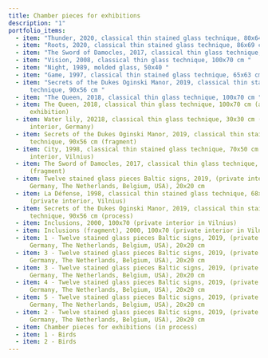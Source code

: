 ```yaml
---
title: Chamber pieces for exhibitions
description: "1"
portfolio_items:
  - item: "Thunder, 2020, classical thin stained glass technique, 80x64 cm "
  - item: "Roots, 2020, classical thin stained glass technique, 86x69 cm "
  - item: "The Sword of Damocles, 2017, classical thin glass technique, 100x70 cm "
  - item: "Vision, 2008, classical thin glass technique, 100x70 cm "
  - item: "Night, 1989, molded glass, 50x40 "
  - item: "Game, 1997, classical thin stained glass technique, 65x63 cm "
  - item: "Secrets of the Dukes Oginski Manor, 2019, classical thin stained glass
      technique, 90x56 cm "
  - item: "The Queen, 2018, classical thin glass technique, 100x70 cm "
  - item: The Queen, 2018, classical thin glass technique, 100x70 cm (at the
      exhibition)
  - item: Water lily, 20218, classical thin glass technique, 30x30 cm (private
      interior, Germany)
  - item: Secrets of the Dukes Oginski Manor, 2019, classical thin stained glass
      technique, 90x56 cm (fragment)
  - item: City, 1998, classical thin stained glass technique, 70x50 cm (private
      interior, Vilnius)
  - item: The Sword of Damocles, 2017, classical thin glass technique, 100x70 cm
      (fragment)
  - item: Twelve stained glass pieces Baltic signs, 2019, (private interiors,
      Germany, The Netherlands, Belgium, USA), 20x20 cm
  - item: La Défense, 1998, classical thin stained glass technique, 68x50 cm
      (private interior, Vilnius)
  - item: Secrets of the Dukes Oginski Manor, 2019, classical thin stained glass
      technique, 90x56 cm (process)
  - item: Inclusions, 2000, 100x70 (private interior in Vilnius)
  - item: Inclusions (fragment), 2000, 100x70 (private interior in Vilnius)
  - item: 1 - Twelve stained glass pieces Baltic signs, 2019, (private interiors,
      Germany, The Netherlands, Belgium, USA), 20x20 cm
  - item: 3 - Twelve stained glass pieces Baltic signs, 2019, (private interiors,
      Germany, The Netherlands, Belgium, USA), 20x20 cm
  - item: 3 - Twelve stained glass pieces Baltic signs, 2019, (private interiors,
      Germany, The Netherlands, Belgium, USA), 20x20 cm
  - item: 4 - Twelve stained glass pieces Baltic signs, 2019, (private interiors,
      Germany, The Netherlands, Belgium, USA), 20x20 cm
  - item: 5 - Twelve stained glass pieces Baltic signs, 2019, (private interiors,
      Germany, The Netherlands, Belgium, USA), 20x20 cm
  - item: 2 - Twelve stained glass pieces Baltic signs, 2019, (private interiors,
      Germany, The Netherlands, Belgium, USA), 20x20 cm
  - item: Chamber pieces for exhibitions (in process)
  - item: 1 - Birds
  - item: 2 - Birds
---
```

